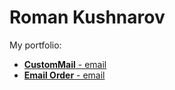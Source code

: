 
# Roman Kushnarov
 My portfolio:
 
 
- [**CustomMail** - email](https://romankushnarov.github.io/CustomMail/ "email-template")
- [**Email Order** - email](https://romankushnarov.github.io/Email%20Order/ "email-template")
